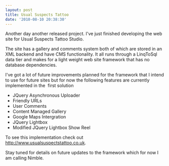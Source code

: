 ```yaml
---
layout: post
title: Usual Suspects Tattoo
date: '2010-08-10 20:38:30'
---
```


Another day another released project. I've just finished developing the web site for Usual Suspects Tattoo Studio.

The site has a gallery and comments system both of which are stored in an XML backend and have CMS functionality. It all runs through a LinqToSql data tier and makes for a light weight web site framework that has no database dependencies.

I've got a lot of future improvements planned for the framework that I intend to use for future sites but for now the following features are currently implemented in the  first solution
<ul>
	<li> JQuery Asynchronous Uploader</li>
	<li> Friendly URLs</li>
	<li> User Comments</li>
	<li> Content Managed Gallery</li>
	<li> Google Maps Intergration</li>
	<li> JQuery Lightbox</li>
	<li> Modified JQuery Lightbox Show Reel</li>
</ul>
To see this implementation check out <a href="http://www.usualsuspectstattoo.co.uk">http://www.usualsuspectstattoo.co.uk</a>.

Stay tuned for details on future updates to the framework which for now I am calling Nimble.